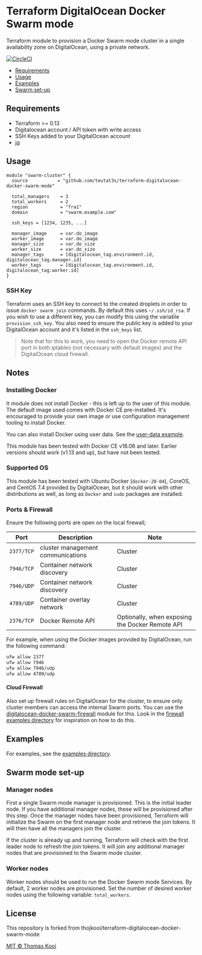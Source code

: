 # Terraform DigitalOcean Docker Swarm mode

Terraform module to provision a Docker Swarm mode cluster in a single availability zone on DigitalOcean, using a private network.

[![CircleCI](https://circleci.com/gh/thojkooi/terraform-digitalocean-docker-swarm-mode.svg?style=svg)](https://circleci.com/gh/thojkooi/terraform-digitalocean-docker-swarm-mode)

- [Requirements](#requirements)
- [Usage](#usage)
- [Examples](#examples)
- [Swarm set-up](#swarm-set-up)

## Requirements

- Terraform >= 0.13
- Digitalocean account / API token with write access
- SSH Keys added to your DigitalOcean account
- [jq](https://github.com/stedolan/jq)

## Usage

```hcl
module "swarm-cluster" {
  source           = "github.com/teutat3s/terraform-digitalocean-docker-swarm-mode"

  total_managers    = 3
  total_workers     = 2
  region            = "fra1"
  domain            = "swarm.example.com"

  ssh_keys = [1234, 1235, ...]

  manager_image     = var.do_image
  worker_image      = var.do_image
  manager_size      = var.do_size
  worker_size       = var.do_size
  manager_tags      = [digitalocean_tag.environment.id, digitalocean_tag.manager.id]
  worker_tags       = [digitalocean_tag.environment.id, digitalocean_tag.worker.id]
}
```

### SSH Key

Terraform uses an SSH key to connect to the created droplets in order to issue `docker swarm join` commands. By default this uses `~/.ssh/id_rsa`. If you wish to use a different key, you can modify this using the variable `provision_ssh_key`. You also need to ensure the public key is added to your DigitalOcean account and it's listed in the `ssh_keys` list.

> Note that for this to work, you need to open the Docker remote API port in both iptables (not necessary with default images) and the DigitalOcean cloud firewall.

## Notes

### Installing Docker

It module does not install Docker - this is left up to the user of this module. The default image used comes with Docker CE pre-installed. It's encouraged to provide your own image or use configuration management tooling to install Docker.

You can also install Docker using user data. See the [user-data example](#).

This module has been tested with Docker CE v18.06 and later. Earlier versions should work (v1.13 and up), but have not been tested.

### Supported OS

This module has been tested with Ubuntu Docker (`docker-20-04`), CoreOS, and CentOS 7.4 provided by DigitalOcean, but it should work with other distributions as well, as long as `Docker` and `sudo` packages are installed.

### Ports & Firewall

Ensure the following ports are open on the local firewall;

Port       | Description                       | Note
---------- | --------------------------------- | -------
`2377/TCP` | cluster management communications | Cluster
`7946/TCP` | Container network discovery       | Cluster
`7946/UDP` | Container network discovery       | Cluster
`4789/UDP` | Container overlay network         | Cluster
`2376/TCP` | Docker Remote API | Optionally, when exposing the Docker Remote API

For example, when using the Docker images provided by DigitalOcean, run the following command:

```bash
ufw allow 2377
ufw allow 7946
ufw allow 7946/udp
ufw allow 4789/udp
```

#### Cloud Firewall

Also set up firewall rules on DigitalOcean for the cluster, to ensure only cluster members can access the internal Swarm ports. You can use the [digitalocean-docker-swarm-firewall](https://github.com/thojkooi/terraform-digitalocean-docker-swarm-firewall) module for this. Look in the [firewall examples directory](https://github.com/thojkooi/terraform-digitalocean-docker-swarm-mode/tree/master/examples/firewall) for inspiration on how to do this.

## Examples

For examples, see the [examples directory](https://github.com/thojkooi/terraform-digitalocean-docker-swarm-mode/tree/master/examples).

## Swarm mode set-up

### Manager nodes

First a single Swarm mode manager is provisioned. This is the initial leader node. If you have additional manager nodes, these will be provisioned after this step. Once the manager nodes have been provisioned, Terraform will initialize the Swarm on the first manager node and retrieve the join tokens. It will then have all the managers join the cluster.

If the cluster is already up and running, Terraform will check with the first leader node to refresh the join tokens. It will join any additional manager nodes that are provisioned to the Swarm mode cluster.

### Worker nodes

Worker nodes should be used to run the Docker Swarm mode Services. By default, 2 worker nodes are provisioned. Set the number of desired worker nodes using the following variable: `total_workers`.

## License

This repository is forked from thojkooi/terraform-digitalocean-docker-swarm-mode

[MIT © Thomas Kooi](LICENSE)
